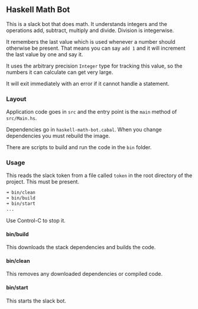 Haskell Math Bot
----------------

This is a slack bot that does math. It understands integers and the operations
add, subtract, multiply and divide. Division is integerwise.

It remembers the last value which is used whenever a number should otherwise be
present. That means you can say `add 1` and it will increment the last value by
one and say it.

It uses the arbitrary precision `Integer` type for tracking this value, so the
numbers it can calculate can get very large.

It will exit immediately with an error if it cannot handle a statement.

### Layout

Application code goes in `src` and the entry point is the `main` method of `src/Main.hs`.

Dependencies go in `haskell-math-bot.cabal`. When you change dependencies you must rebuild the image.

There are scripts to build and run the code in the `bin` folder.

### Usage

This reads the slack token from a file called `token` in the root directory of the project. This must be present.

```bash
➜ bin/clean
➜ bin/build
➜ bin/start
...
```

Use Control-C to stop it.

#### bin/build

This downloads the stack dependencies and builds the code.

#### bin/clean

This removes any downloaded dependencies or compiled code.

#### bin/start

This starts the slack bot.
